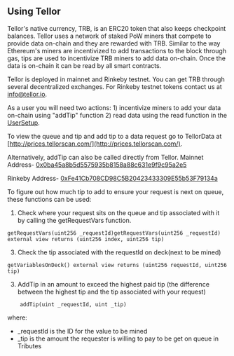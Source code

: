 ## Using Tellor

Tellor's native currency, TRB, is an ERC20 token that also keeps checkpoint balances. Tellor uses a network of staked PoW miners that compete to provide data on-chain and they are rewarded with TRB. Similar to the way Ethereum's miners are incentivized to add transactions to the block through gas, tips are used to incentivize TRB miners to add data on-chain. Once the data is on-chain it can be read by all smart contracts.

Tellor is deployed in mainnet and Rinkeby testnet. You can get TRB through several decentralized exchanges. For Rinkeby testnet tokens contact us at info@tellor.io.

As a user you will need two actions: 1) incentivize miners to add your data on-chain using "addTip" function 2) read data using the read function in the [UserSetup](./UserSetup.md).

To view the queue and tip and add tip to a data request go to TellorData at [http://prices.tellorscan.com/](http://prices.tellorscan.com/).

Alternatively, addTip can also be called directly from Tellor. 
Mainnet Address- [0x0ba45a8b5d5575935b8158a88c631e9f9c95a2e5](https://etherscan.io/address/0x0ba45a8b5d5575935b8158a88c631e9f9c95a2e5)

Rinkeby Address- [0xFe41Cb708CD98C5B20423433309E55b53F79134a](https://rinkeby.etherscan.io/address/0xFe41Cb708CD98C5B20423433309E55b53F79134a)

To figure out how much tip to add to ensure your request is next on queue, these functions can be used:

1) Check where your request sits on the queue and tip associated with it by calling the getRequestVars function.

```solidity
getRequestVars(uint256 _requestId)getRequestVars(uint256 _requestId) external view returns (uint256 index, uint256 tip) 
```

3) Check the tip associated with the requestId on deck(next to be mined)
```solidity
getVariablesOnDeck() external view returns (uint256 requestId, uint256 tip)
```

3) AddTip in an amount to exceed the highest paid tip (the difference between the highest tip and the tip associated with your request)

```solidity
    addTip(uint _requestId, uint _tip)
```

where:

  * \_requestId is the ID for the value to be mined
  * \_tip is the amount the requester is willing to pay to be get on queue in Tributes

